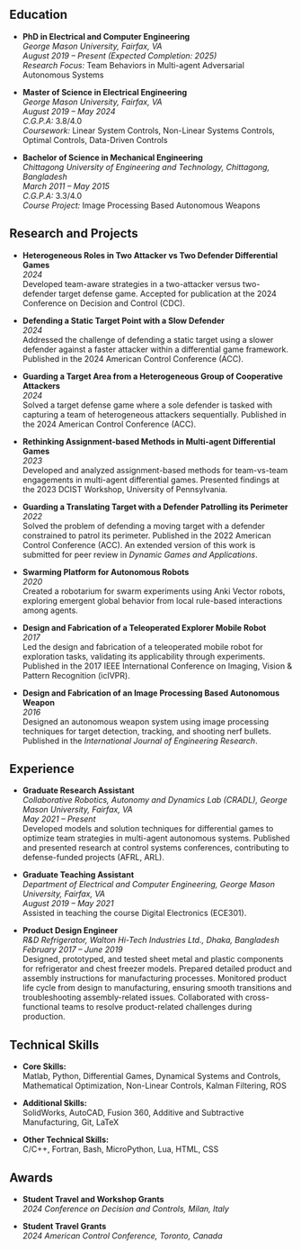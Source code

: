 ## Education

- **PhD in Electrical and Computer Engineering**  
  *George Mason University, Fairfax, VA*  
  *August 2019 – Present (Expected Completion: 2025)*  
  *Research Focus:* Team Behaviors in Multi-agent Adversarial Autonomous Systems

- **Master of Science in Electrical Engineering**  
  *George Mason University, Fairfax, VA*  
  *August 2019 – May 2024*  
  *C.G.P.A:* 3.8/4.0  
  *Coursework:* Linear System Controls, Non-Linear Systems Controls, Optimal Controls, Data-Driven Controls

- **Bachelor of Science in Mechanical Engineering**  
  *Chittagong University of Engineering and Technology, Chittagong, Bangladesh*  
  *March 2011 – May 2015*  
  *C.G.P.A:* 3.3/4.0  
  *Course Project:* Image Processing Based Autonomous Weapons

## Research and Projects

- **Heterogeneous Roles in Two Attacker vs Two Defender Differential Games**  
  *2024*  
  Developed team-aware strategies in a two-attacker versus two-defender target defense game. Accepted for publication at the 2024 Conference on Decision and Control (CDC).

- **Defending a Static Target Point with a Slow Defender**  
  *2024*  
  Addressed the challenge of defending a static target using a slower defender against a faster attacker within a differential game framework. Published in the 2024 American Control Conference (ACC).

- **Guarding a Target Area from a Heterogeneous Group of Cooperative Attackers**  
  *2024*  
  Solved a target defense game where a sole defender is tasked with capturing a team of heterogeneous attackers sequentially. Published in the 2024 American Control Conference (ACC).

- **Rethinking Assignment-based Methods in Multi-agent Differential Games**  
  *2023*  
  Developed and analyzed assignment-based methods for team-vs-team engagements in multi-agent differential games. Presented findings at the 2023 DCIST Workshop, University of Pennsylvania.

- **Guarding a Translating Target with a Defender Patrolling its Perimeter**  
  *2022*  
  Solved the problem of defending a moving target with a defender constrained to patrol its perimeter. Published in the 2022 American Control Conference (ACC). An extended version of this work is submitted for peer review in *Dynamic Games and Applications*.

- **Swarming Platform for Autonomous Robots**  
  *2020*  
  Created a robotarium for swarm experiments using Anki Vector robots, exploring emergent global behavior from local rule-based interactions among agents.

- **Design and Fabrication of a Teleoperated Explorer Mobile Robot**  
  *2017*  
  Led the design and fabrication of a teleoperated mobile robot for exploration tasks, validating its applicability through experiments. Published in the 2017 IEEE International Conference on Imaging, Vision & Pattern Recognition (icIVPR).

- **Design and Fabrication of an Image Processing Based Autonomous Weapon**  
  *2016*  
  Designed an autonomous weapon system using image processing techniques for target detection, tracking, and shooting nerf bullets. Published in the *International Journal of Engineering Research*.

## Experience

- **Graduate Research Assistant**  
  *Collaborative Robotics, Autonomy and Dynamics Lab (CRADL), George Mason University, Fairfax, VA*  
  *May 2021 – Present*  
  Developed models and solution techniques for differential games to optimize team strategies in multi-agent autonomous systems. Published and presented research at control systems conferences, contributing to defense-funded projects (AFRL, ARL).

- **Graduate Teaching Assistant**  
  *Department of Electrical and Computer Engineering, George Mason University, Fairfax, VA*  
  *August 2019 – May 2021*  
  Assisted in teaching the course Digital Electronics (ECE301).

- **Product Design Engineer**  
  *R&D Refrigerator, Walton Hi-Tech Industries Ltd., Dhaka, Bangladesh*  
  *February 2017 – June 2019*  
  Designed, prototyped, and tested sheet metal and plastic components for refrigerator and chest freezer models. Prepared detailed product and assembly instructions for manufacturing processes. Monitored product life cycle from design to manufacturing, ensuring smooth transitions and troubleshooting assembly-related issues. Collaborated with cross-functional teams to resolve product-related challenges during production.

## Technical Skills

- **Core Skills:**  
  Matlab, Python, Differential Games, Dynamical Systems and Controls, Mathematical Optimization, Non-Linear Controls, Kalman Filtering, ROS

- **Additional Skills:**  
  SolidWorks, AutoCAD, Fusion 360, Additive and Subtractive Manufacturing, Git, LaTeX

- **Other Technical Skills:**  
  C/C++, Fortran, Bash, MicroPython, Lua, HTML, CSS

## Awards

- **Student Travel and Workshop Grants**  
  *2024 Conference on Decision and Controls, Milan, Italy*

- **Student Travel Grants**  
  *2024 American Control Conference, Toronto, Canada*

